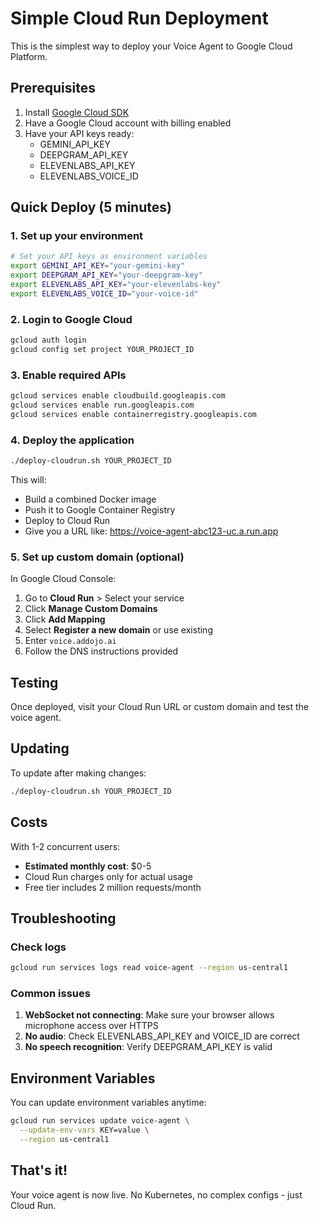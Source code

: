 # Simple Cloud Run Deployment

This is the simplest way to deploy your Voice Agent to Google Cloud Platform.

## Prerequisites

1. Install [Google Cloud SDK](https://cloud.google.com/sdk/docs/install)
2. Have a Google Cloud account with billing enabled
3. Have your API keys ready:
   - GEMINI_API_KEY
   - DEEPGRAM_API_KEY  
   - ELEVENLABS_API_KEY
   - ELEVENLABS_VOICE_ID

## Quick Deploy (5 minutes)

### 1. Set up your environment

```bash
# Set your API keys as environment variables
export GEMINI_API_KEY="your-gemini-key"
export DEEPGRAM_API_KEY="your-deepgram-key"
export ELEVENLABS_API_KEY="your-elevenlabs-key"
export ELEVENLABS_VOICE_ID="your-voice-id"
```

### 2. Login to Google Cloud

```bash
gcloud auth login
gcloud config set project YOUR_PROJECT_ID
```

### 3. Enable required APIs

```bash
gcloud services enable cloudbuild.googleapis.com
gcloud services enable run.googleapis.com
gcloud services enable containerregistry.googleapis.com
```

### 4. Deploy the application

```bash
./deploy-cloudrun.sh YOUR_PROJECT_ID
```

This will:
- Build a combined Docker image
- Push it to Google Container Registry
- Deploy to Cloud Run
- Give you a URL like: https://voice-agent-abc123-uc.a.run.app

### 5. Set up custom domain (optional)

In Google Cloud Console:

1. Go to **Cloud Run** > Select your service
2. Click **Manage Custom Domains**
3. Click **Add Mapping**
4. Select **Register a new domain** or use existing
5. Enter `voice.addojo.ai`
6. Follow the DNS instructions provided

## Testing

Once deployed, visit your Cloud Run URL or custom domain and test the voice agent.

## Updating

To update after making changes:

```bash
./deploy-cloudrun.sh YOUR_PROJECT_ID
```

## Costs

With 1-2 concurrent users:
- **Estimated monthly cost**: $0-5
- Cloud Run charges only for actual usage
- Free tier includes 2 million requests/month

## Troubleshooting

### Check logs
```bash
gcloud run services logs read voice-agent --region us-central1
```

### Common issues

1. **WebSocket not connecting**: Make sure your browser allows microphone access over HTTPS
2. **No audio**: Check ELEVENLABS_API_KEY and VOICE_ID are correct
3. **No speech recognition**: Verify DEEPGRAM_API_KEY is valid

## Environment Variables

You can update environment variables anytime:

```bash
gcloud run services update voice-agent \
  --update-env-vars KEY=value \
  --region us-central1
```

## That's it!

Your voice agent is now live. No Kubernetes, no complex configs - just Cloud Run.